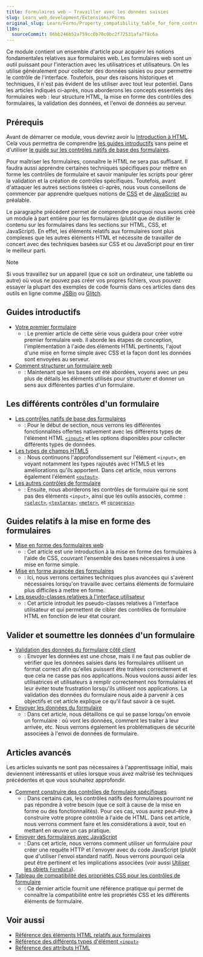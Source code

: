 ```yaml
---
title: Formulaires web — Travailler avec les données saisies
slug: Learn_web_development/Extensions/Forms
original_slug: Learn/Forms/Property_compatibility_table_for_form_controls
l10n:
  sourceCommit: 06bb246b52a759cc0b70c0bc2f72531afa7f8c6a
---
```


Ce module contient un ensemble d'article pour acquérir les notions fondamentales relatives aux formulaires web. Les formulaires web sont un outil puissant pour l'interaction avec les utilisatrices et utilisateurs. On les utilise généralement pour collecter des données saisies ou pour permettre le contrôle de l'interface. Toutefois, pour des raisons historiques et techniques, il n'est pas évident de les utiliser avec tout leur potentiel. Dans les articles indiqués ci-après, nous aborderons les concepts essentiels des formulaires web&nbsp;: leur structure HTML, la mise en forme des contrôles des formulaires, la validation des données, et l'envoi de données au serveur.

## Prérequis

Avant de démarrer ce module, vous devriez avoir lu [Introduction à HTML](/fr/docs/Learn_web_development/Core/Structuring_content). Cela vous permettra de comprendre [les guides introductifs](#guides_introductifs) sans peine et d'utiliser [le guide sur les contrôles natifs de base des formulaires](/fr/docs/Learn_web_development/Extensions/Forms/Basic_native_form_controls).

Pour maîtriser les formulaires, connaître le HTML ne sera pas suffisant. Il faudra aussi apprendre certaines techniques spécifiques pour mettre en forme les contrôles de formulaire et savoir manipuler les scripts pour gérer la validation et la création de contrôles spécifiques. Toutefois, avant d'attaquer les autres sections listées ci-après, nous vous conseillons de commencer par apprendre quelques notions de [CSS](/fr/docs/Learn_web_development/Core/Styling_basics) et de [JavaScript](/fr/docs/Learn_web_development/Core/Scripting) au préalable.

Le paragraphe précédent permet de comprendre pourquoi nous avons créé un module à part entière pour les formulaires (plutôt que de distiller le contenu sur les formulaires dans les sections sur HTML, CSS, et JavaScript). En effet, les éléments relatifs aux formulaires sont plus complexes que les autres éléments HTML et nécessite de travailler de concert avec des techniques basées sur CSS et ou JavaScript pour en tirer le meilleur parti.

> [!NOTE]
> Si vous travaillez sur un appareil (que ce soit un ordinateur, une tablette ou autre) où vous ne pouvez pas créer vos propres fichiers, vous pouvez essayer la plupart des exemples de code fournis dans ces articles dans des outils en ligne comme [JSBin](https://jsbin.com/) ou [Glitch](https://glitch.com/).

## Guides introductifs

- [Votre premier formulaire](/fr/docs/Learn_web_development/Extensions/Forms/Your_first_form)
  - : Le premier article de cette série vous guidera pour créer votre premier formulaire web. Il aborde les étapes de conception, l'implémentation à l'aide des éléments HTML pertinents, l'ajout d'une mise en forme simple avec CSS et la façon dont les données sont envoyées au serveur.
- [Comment structurer un formulaire web](/fr/docs/Learn_web_development/Extensions/Forms/How_to_structure_a_web_form)
  - : Maintenant que les bases ont été abordées, voyons avec un peu plus de détails les éléments utilisés pour structurer et donner un sens aux différentes parties d'un formulaire.

## Les différents contrôles d'un formulaire

- [Les contrôles natifs de base des formulaires](/fr/docs/Learn_web_development/Extensions/Forms/Basic_native_form_controls)
  - : Pour le début de section, nous verrons les différentes fonctionnalités offertes nativement avec les différents types de l'élément HTML [`<input>`](/fr/docs/Web/HTML/Reference/Elements/input) et les options disponibles pour collecter différents types de données.
- [Les types de champs HTML5](/fr/docs/Learn_web_development/Extensions/Forms/HTML5_input_types)
  - : Nous continuons l'approfondissement sur l'élément `<input>`, en voyant notamment les types rajoutés avec HTML5 et les améliorations qu'ils apportent. Dans cet article, nous verrons également l'élément [`<output>`](/fr/docs/Web/HTML/Reference/Elements/output).
- [Les autres contrôles de formulaire](/fr/docs/Learn_web_development/Extensions/Forms/Other_form_controls)
  - : Ensuite, nous aborderons les contrôles de formulaire qui ne sont pas des éléments `<input>`, ainsi que les outils associés, comme&nbsp;: [`<select>`](/fr/docs/Web/HTML/Reference/Elements/select), [`<textarea>`](/fr/docs/Web/HTML/Reference/Elements/textarea), [`<meter>`](/fr/docs/Web/HTML/Reference/Elements/meter), et [`<progress>`](/fr/docs/Web/HTML/Reference/Elements/progress).

## Guides relatifs à la mise en forme des formulaires

- [Mise en forme des formulaires web](/fr/docs/Learn_web_development/Extensions/Forms/Styling_web_forms)
  - : Cet article est une introduction à la mise en forme des formulaires à l'aide de CSS, couvrant l'ensemble des bases nécessaires à une mise en forme simple.
- [Mise en forme avancée des formulaires](/fr/docs/Learn_web_development/Extensions/Forms/Advanced_form_styling)
  - : Ici, nous verrons certaines techniques plus avancées qui s'avèrent nécessaires lorsqu'on travaille avec certains éléments de formulaire plus difficiles à mettre en forme.
- [Les pseudo-classes relatives à l'interface utilisateur](/fr/docs/Learn_web_development/Extensions/Forms/UI_pseudo-classes)
  - : Cet article introduit les pseudo-classes relatives à l'interface utilisateur et qui permettent de cibler des contrôles de formulaire HTML en fonction de leur état courant.

## Valider et soumettre les données d'un formulaire

- [Validation des données du formulaire côté client](/fr/docs/Learn_web_development/Extensions/Forms/Form_validation)
  - : Envoyer les données est une chose, mais il ne faut pas oublier de vérifier que les données saisies dans les formulaires utilisent un format correct afin qu'elles puissent être traitées correctement et que cela ne casse pas nos applications. Nous voulons aussi aider les utilisatrices et utilisateurs à remplir correctement nos formulaires et leur éviter toute frustration lorsqu'ils utilisent nos applications. La validation des données du formulaire nous aide à parvenir à ces objectifs et cet article explique ce qu'il faut savoir à ce sujet.
- [Envoyer les données du formulaire](/fr/docs/Learn_web_development/Extensions/Forms/Sending_and_retrieving_form_data)
  - : Dans cet article, nous détaillons ce qui se passe lorsqu'on envoie un formulaire&nbsp;: où vont les données, comment les traiter à leur arrivée, etc. Nous verrons également les problématiques de sécurité associées à l'envoi de données de formulaire.

## Articles avancés

Les articles suivants ne sont pas nécessaires à l'apprentissage initial, mais deviennent intéressants et utiles lorsque vous avez maîtrisé les techniques précédentes et que vous souhaitez approfondir.

- [Comment construire des contrôles de formulaire spécifiques](/fr/docs/Learn_web_development/Extensions/Forms/How_to_build_custom_form_controls)
  - : Dans certains cas, les contrôles natifs des formulaires pourront ne pas répondre à votre besoin (que ce soit à cause de la mise en forme ou des fonctionnalités). Pour ces cas, vous aurez peut-être à construire votre propre contrôle à l'aide de HTML. Dans cet article, nous verrons comment faire et les considérations à avoir, tout en mettant en œuvre un cas pratique.
- [Envoyer des formulaires avec JavaScript](/fr/docs/Learn_web_development/Extensions/Forms/Sending_forms_through_JavaScript)
  - : Dans cet article, nous verrons comment utiliser un formulaire pour créer une requête HTTP et l'envoyer avec du code JavaScript (plutôt que d'utiliser l'envoi standard natif). Nous verrons pourquoi cela peut être pertinent et les implications associées (voir aussi [Utiliser les objets `FormData`](/fr/docs/Web/API/XMLHttpRequest_API/Using_FormData_Objects)).
- [Tableau de compatibilité des propriétés CSS pour les contrôles de formulaire](/fr/docs/Learn_web_development/Extensions/Forms)
  - : Ce dernier article fournit une référence pratique qui permet de connaître la compatibilité entre les propriétés CSS et les différents éléments de formulaire.

## Voir aussi

- [Référence des éléments HTML relatifs aux formulaires](/fr/docs/Web/HTML/Reference/Elements#forms)
- [Référence des différents types d'élément `<input>`](/fr/docs/Web/HTML/Reference/Elements/input)
- [Référence des attributs HTML](/fr/docs/Web/HTML/Reference/Attributes)
